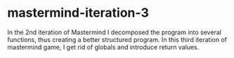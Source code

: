 # mastermind-iteration-3
In the 2nd iteration of Mastermind I decomposed the program into several functions, thus creating a better structured program. In this third iteration of mastermind game, I get rid of globals and introduce return values.
